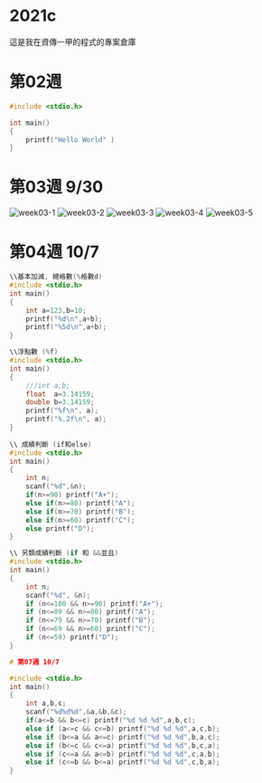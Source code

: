 # 2021c
這是我在資傳一甲的程式的專案倉庫

# 第02週

```C
#include <stdio.h>

int main()
{
    printf("Hello World" )
}
```
# 第03週  9/30
![week03-1](https://user-images.githubusercontent.com/91250404/135428288-b5cb675b-6c6f-4466-a946-475d07df7c53.PNG)
![week03-2](https://user-images.githubusercontent.com/91250404/135428297-621f9c20-56ee-4997-a6cb-a99e1c1087d8.PNG)
![week03-3](https://user-images.githubusercontent.com/91250404/135428302-5af2fdee-286f-43cf-afcc-86c60f3d1939.PNG)
![week03-4](https://user-images.githubusercontent.com/91250404/135428306-a8943a62-86df-4504-b805-8b24ee43e510.PNG)
![week03-5](https://user-images.githubusercontent.com/91250404/135428312-e706c11e-5437-4bee-8ed5-fb0aaec1022a.PNG)

# 第04週 10/7

```C
\\基本加減, 總格數(%格數d)
#include <stdio.h>
int main()
{
    int a=123,b=10;
    printf("%d\n",a+b);
    printf("%5d\n",a+b);
}

\\浮點數 (%f)
#include <stdio.h>
int main()
{
    ///int a,b;
    float  a=3.14159;
    double b=3.14159;
    printf("%f\n", a);
    printf("%.2f\n", a);
}
 
\\ 成績判斷 (if和else)
#include <stdio.h>
int main()
{
	int n;
	scanf("%d",&n);
	if(n>=90) printf("A+");
	else if(n>=80) printf("A");
	else if(n>=70) printf("B");
	else if(n>=60) printf("C");
	else printf("D");
}

\\ 另類成績判斷 (if 和 &&並且) 
#include <stdio.h>
int main()
{
	int n;
	scanf("%d", &n);
	if (n<=100 && n>=90) printf("A+");
	if (n<=89 && n>=80) printf("A");
	if (n<=79 && n>=70) printf("B");
	if (n<=69 && n>=60) printf("C");
	if (n<=59) printf("D");
}

# 第07週 10/7

#include <stdio.h>
int main()
{
	int a,b,c;
	scanf("%d%d%d",&a,&b,&c);
	if(a<=b && b<=c) printf("%d %d %d",a,b,c);
	else if (a<=c && c<=b) printf("%d %d %d",a,c,b);
	else if (b<=a && a<=c) printf("%d %d %d",b,a,c);
	else if (b<=c && c<=a) printf("%d %d %d",b,c,a);
	else if (c<=a && a<=b) printf("%d %d %d",c,a,b);
	else if (c<=b && b<=a) printf("%d %d %d",c,b,a);
}
